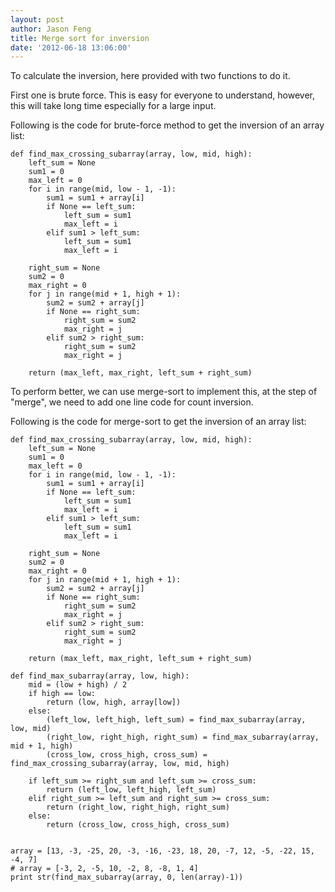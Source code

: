 ```yaml
---
layout: post
author: Jason Feng
title: Merge sort for inversion
date: '2012-06-18 13:06:00'
---
```


To calculate the inversion, here provided with two functions to do it. 

First one is brute force. This is easy for everyone to understand, however, this will take long time especially for a large input. 

Following is the code for brute-force method to get the inversion of an array list: 

```
def find_max_crossing_subarray(array, low, mid, high):
    left_sum = None
    sum1 = 0
    max_left = 0
    for i in range(mid, low - 1, -1):
        sum1 = sum1 + array[i]
        if None == left_sum:
            left_sum = sum1
            max_left = i
        elif sum1 > left_sum:
            left_sum = sum1
            max_left = i

    right_sum = None
    sum2 = 0
    max_right = 0
    for j in range(mid + 1, high + 1):
        sum2 = sum2 + array[j]
        if None == right_sum:
            right_sum = sum2
            max_right = j
        elif sum2 > right_sum:
            right_sum = sum2
            max_right = j

    return (max_left, max_right, left_sum + right_sum)
```
To perform better, we can use merge-sort to implement this, at the step of "merge", we need to add one line code for count inversion. 

Following is the code for merge-sort to get the inversion of an array list:

```
def find_max_crossing_subarray(array, low, mid, high):
    left_sum = None
    sum1 = 0
    max_left = 0
    for i in range(mid, low - 1, -1):
        sum1 = sum1 + array[i]
        if None == left_sum:
            left_sum = sum1
            max_left = i
        elif sum1 > left_sum:
            left_sum = sum1
            max_left = i

    right_sum = None
    sum2 = 0
    max_right = 0
    for j in range(mid + 1, high + 1):
        sum2 = sum2 + array[j]
        if None == right_sum:
            right_sum = sum2
            max_right = j
        elif sum2 > right_sum:
            right_sum = sum2
            max_right = j

    return (max_left, max_right, left_sum + right_sum)

def find_max_subarray(array, low, high):
    mid = (low + high) / 2
    if high == low:
        return (low, high, array[low])
    else:
        (left_low, left_high, left_sum) = find_max_subarray(array, low, mid)
        (right_low, right_high, right_sum) = find_max_subarray(array, mid + 1, high)
        (cross_low, cross_high, cross_sum) = find_max_crossing_subarray(array, low, mid, high)

    if left_sum >= right_sum and left_sum >= cross_sum:
        return (left_low, left_high, left_sum)
    elif right_sum >= left_sum and right_sum >= cross_sum:
        return (right_low, right_high, right_sum)
    else:
        return (cross_low, cross_high, cross_sum)


array = [13, -3, -25, 20, -3, -16, -23, 18, 20, -7, 12, -5, -22, 15, -4, 7]
# array = [-3, 2, -5, 10, -2, 8, -8, 1, 4]
print str(find_max_subarray(array, 0, len(array)-1))
```
    